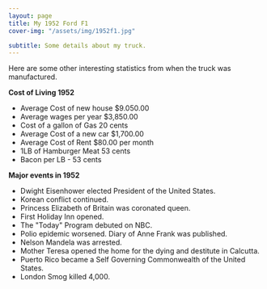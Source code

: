 ```yaml
---
layout: page
title: My 1952 Ford F1
cover-img: "/assets/img/1952f1.jpg"

subtitle: Some details about my truck.
---
```



Here are some other interesting statistics from when the truck was manufactured.

**Cost of Living 1952**

 - Average Cost of new house $9.050.00
 -  Average wages per year  $3,850.00 
 - Cost of a gallon of Gas 20 cents 
 - Average Cost of a new car $1,700.00 
 - Average Cost of Rent $80.00 per month 
 - 1LB of Hamburger Meat 53 cents 
 - Bacon per LB - 53 cents

**Major events in 1952**

 - Dwight Eisenhower elected President of the United States.
 - Korean conflict continued. 
 - Princess Elizabeth of Britain was coronated queen. 
 - First Holiday Inn opened. 
 - The "Today" Program debuted on NBC.
 - Polio epidemic worsened. Diary of Anne Frank was published.
 - Nelson Mandela was arrested. 
 - Mother Teresa opened the home for the dying and destitute in Calcutta. 
 - Puerto Rico became a Self Governing Commonwealth of the United States. 
 - London Smog killed 4,000.

<!--stackedit_data:
eyJoaXN0b3J5IjpbMTU1MzQ1ODQ0NCwtMTg0NzQzNDA0NywtMT
IzMzE5MjY1NywxMzI1NDAzMTA3LDE3NDg3NDY5OTJdfQ==
-->